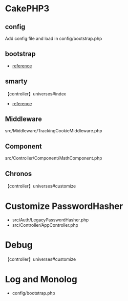 # CakePHP3

## config

Add config file and load in config/bootstrap.php 

## bootstrap

* [reference](http://qiita.com/soichinakatake/items/e3d34b050699c1915b69)

## smarty

【controller】universes#index

* [reference](http://qiita.com/yukikikuchi/items/3c0c19d17c62bdd56c8c)

## Middleware

src/Middleware/TrackingCookieMiddleware.php

## Component

src/Controller/Component/MathComponent.php

## Chronos

【controller】universes#customize

# Customize PasswordHasher

* src/Auth/LegacyPasswordHasher.php
* src/Controller/AppController.php

# Debug

【controller】universes#customize

# Log and Monolog

* config/bootstrap.php


